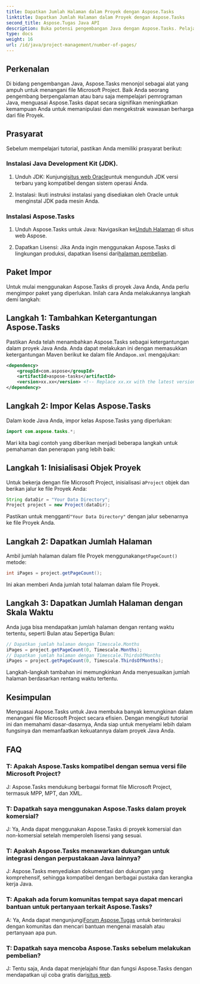 ```yaml
---
title: Dapatkan Jumlah Halaman dalam Proyek dengan Aspose.Tasks
linktitle: Dapatkan Jumlah Halaman dalam Proyek dengan Aspose.Tasks
second_title: Aspose.Tugas Java API
description: Buka potensi pengembangan Java dengan Aspose.Tasks. Pelajari cara memanipulasi file Microsoft Project dengan lancar dan meningkatkan produktivitas Anda.
type: docs
weight: 16
url: /id/java/project-management/number-of-pages/
---
```

## Perkenalan
Di bidang pengembangan Java, Aspose.Tasks menonjol sebagai alat yang ampuh untuk menangani file Microsoft Project. Baik Anda seorang pengembang berpengalaman atau baru saja mempelajari pemrograman Java, menguasai Aspose.Tasks dapat secara signifikan meningkatkan kemampuan Anda untuk memanipulasi dan mengekstrak wawasan berharga dari file Proyek.
## Prasyarat
Sebelum mempelajari tutorial, pastikan Anda memiliki prasyarat berikut:
### Instalasi Java Development Kit (JDK).
1.  Unduh JDK: Kunjungi[situs web Oracle](https://www.oracle.com/java/technologies/javase-jdk11-downloads.html)untuk mengunduh JDK versi terbaru yang kompatibel dengan sistem operasi Anda.
   
2. Instalasi: Ikuti instruksi instalasi yang disediakan oleh Oracle untuk menginstal JDK pada mesin Anda.
### Instalasi Aspose.Tasks
1.  Unduh Aspose.Tasks untuk Java: Navigasikan ke[Unduh Halaman](https://releases.aspose.com/tasks/java/) di situs web Aspose.
   
2.  Dapatkan Lisensi: Jika Anda ingin menggunakan Aspose.Tasks di lingkungan produksi, dapatkan lisensi dari[halaman pembelian](https://purchase.aspose.com/buy).

## Paket Impor
Untuk mulai menggunakan Aspose.Tasks di proyek Java Anda, Anda perlu mengimpor paket yang diperlukan. Inilah cara Anda melakukannya langkah demi langkah:
## Langkah 1: Tambahkan Ketergantungan Aspose.Tasks
 Pastikan Anda telah menambahkan Aspose.Tasks sebagai ketergantungan dalam proyek Java Anda. Anda dapat melakukan ini dengan memasukkan ketergantungan Maven berikut ke dalam file Anda`pom.xml` mengajukan:
```xml
<dependency>
    <groupId>com.aspose</groupId>
    <artifactId>aspose-tasks</artifactId>
    <version>xx.xx</version> <!-- Replace xx.xx with the latest version -->
</dependency>
```
## Langkah 2: Impor Kelas Aspose.Tasks
Dalam kode Java Anda, impor kelas Aspose.Tasks yang diperlukan:
```java
import com.aspose.tasks.*;
```

Mari kita bagi contoh yang diberikan menjadi beberapa langkah untuk pemahaman dan penerapan yang lebih baik:
## Langkah 1: Inisialisasi Objek Proyek
 Untuk bekerja dengan file Microsoft Project, inisialisasi a`Project` objek dan berikan jalur ke file Proyek Anda:
```java
String dataDir = "Your Data Directory";
Project project = new Project(dataDir);
```
 Pastikan untuk mengganti`"Your Data Directory"` dengan jalur sebenarnya ke file Proyek Anda.
## Langkah 2: Dapatkan Jumlah Halaman
 Ambil jumlah halaman dalam file Proyek menggunakan`getPageCount()` metode:
```java
int iPages = project.getPageCount();
```
Ini akan memberi Anda jumlah total halaman dalam file Proyek.
## Langkah 3: Dapatkan Jumlah Halaman dengan Skala Waktu
Anda juga bisa mendapatkan jumlah halaman dengan rentang waktu tertentu, seperti Bulan atau Sepertiga Bulan:
```java
// Dapatkan jumlah halaman dengan Timescale.Months
iPages = project.getPageCount(0, Timescale.Months);
// Dapatkan jumlah halaman dengan Timescale.ThirdsOfMonths
iPages = project.getPageCount(0, Timescale.ThirdsOfMonths);
```
Langkah-langkah tambahan ini memungkinkan Anda menyesuaikan jumlah halaman berdasarkan rentang waktu tertentu.

## Kesimpulan
Menguasai Aspose.Tasks untuk Java membuka banyak kemungkinan dalam menangani file Microsoft Project secara efisien. Dengan mengikuti tutorial ini dan memahami dasar-dasarnya, Anda siap untuk menyelami lebih dalam fungsinya dan memanfaatkan kekuatannya dalam proyek Java Anda.
## FAQ
### T: Apakah Aspose.Tasks kompatibel dengan semua versi file Microsoft Project?
J: Aspose.Tasks mendukung berbagai format file Microsoft Project, termasuk MPP, MPT, dan XML.
### T: Dapatkah saya menggunakan Aspose.Tasks dalam proyek komersial?
J: Ya, Anda dapat menggunakan Aspose.Tasks di proyek komersial dan non-komersial setelah memperoleh lisensi yang sesuai.
### T: Apakah Aspose.Tasks menawarkan dukungan untuk integrasi dengan perpustakaan Java lainnya?
J: Aspose.Tasks menyediakan dokumentasi dan dukungan yang komprehensif, sehingga kompatibel dengan berbagai pustaka dan kerangka kerja Java.
### T: Apakah ada forum komunitas tempat saya dapat mencari bantuan untuk pertanyaan terkait Aspose.Tasks?
 A: Ya, Anda dapat mengunjungi[Forum Aspose.Tugas](https://forum.aspose.com/c/tasks/15) untuk berinteraksi dengan komunitas dan mencari bantuan mengenai masalah atau pertanyaan apa pun.
### T: Dapatkah saya mencoba Aspose.Tasks sebelum melakukan pembelian?
 J: Tentu saja, Anda dapat menjelajahi fitur dan fungsi Aspose.Tasks dengan mendapatkan uji coba gratis dari[situs web](https://releases.aspose.com/).